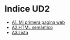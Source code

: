 # Indice UD2
- [A1. Mi primera pagina web](A1.Miprimera_páginaWeb/README.md)
- [A2.HTML semántico](A2.%20HTML%20semántico/README.md)
- [A3.Lista](A3.Listas/README.md)